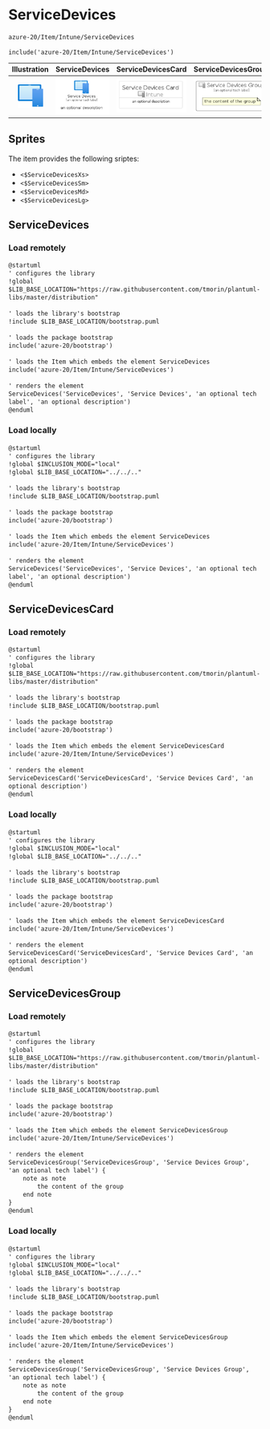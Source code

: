 # ServiceDevices


```text
azure-20/Item/Intune/ServiceDevices
```

```text
include('azure-20/Item/Intune/ServiceDevices')
```



| Illustration | ServiceDevices | ServiceDevicesCard | ServiceDevicesGroup |
| :---: | :---: | :---: | :---: |
| ![illustration for Illustration](../../../azure-20/Item/Intune/ServiceDevices.png) | ![illustration for ServiceDevices](../../../azure-20/Item/Intune/ServiceDevices.Local.png) | ![illustration for ServiceDevicesCard](../../../azure-20/Item/Intune/ServiceDevicesCard.Local.png) | ![illustration for ServiceDevicesGroup](../../../azure-20/Item/Intune/ServiceDevicesGroup.Local.png) |



## Sprites
The item provides the following sriptes:

- `<$ServiceDevicesXs>`
- `<$ServiceDevicesSm>`
- `<$ServiceDevicesMd>`
- `<$ServiceDevicesLg>`





## ServiceDevices

### Load remotely
```plantuml
@startuml
' configures the library
!global $LIB_BASE_LOCATION="https://raw.githubusercontent.com/tmorin/plantuml-libs/master/distribution"

' loads the library's bootstrap
!include $LIB_BASE_LOCATION/bootstrap.puml

' loads the package bootstrap
include('azure-20/bootstrap')

' loads the Item which embeds the element ServiceDevices
include('azure-20/Item/Intune/ServiceDevices')

' renders the element
ServiceDevices('ServiceDevices', 'Service Devices', 'an optional tech label', 'an optional description')
@enduml
```

### Load locally
```plantuml
@startuml
' configures the library
!global $INCLUSION_MODE="local"
!global $LIB_BASE_LOCATION="../../.."

' loads the library's bootstrap
!include $LIB_BASE_LOCATION/bootstrap.puml

' loads the package bootstrap
include('azure-20/bootstrap')

' loads the Item which embeds the element ServiceDevices
include('azure-20/Item/Intune/ServiceDevices')

' renders the element
ServiceDevices('ServiceDevices', 'Service Devices', 'an optional tech label', 'an optional description')
@enduml
```

## ServiceDevicesCard

### Load remotely
```plantuml
@startuml
' configures the library
!global $LIB_BASE_LOCATION="https://raw.githubusercontent.com/tmorin/plantuml-libs/master/distribution"

' loads the library's bootstrap
!include $LIB_BASE_LOCATION/bootstrap.puml

' loads the package bootstrap
include('azure-20/bootstrap')

' loads the Item which embeds the element ServiceDevicesCard
include('azure-20/Item/Intune/ServiceDevices')

' renders the element
ServiceDevicesCard('ServiceDevicesCard', 'Service Devices Card', 'an optional description')
@enduml
```

### Load locally
```plantuml
@startuml
' configures the library
!global $INCLUSION_MODE="local"
!global $LIB_BASE_LOCATION="../../.."

' loads the library's bootstrap
!include $LIB_BASE_LOCATION/bootstrap.puml

' loads the package bootstrap
include('azure-20/bootstrap')

' loads the Item which embeds the element ServiceDevicesCard
include('azure-20/Item/Intune/ServiceDevices')

' renders the element
ServiceDevicesCard('ServiceDevicesCard', 'Service Devices Card', 'an optional description')
@enduml
```

## ServiceDevicesGroup

### Load remotely
```plantuml
@startuml
' configures the library
!global $LIB_BASE_LOCATION="https://raw.githubusercontent.com/tmorin/plantuml-libs/master/distribution"

' loads the library's bootstrap
!include $LIB_BASE_LOCATION/bootstrap.puml

' loads the package bootstrap
include('azure-20/bootstrap')

' loads the Item which embeds the element ServiceDevicesGroup
include('azure-20/Item/Intune/ServiceDevices')

' renders the element
ServiceDevicesGroup('ServiceDevicesGroup', 'Service Devices Group', 'an optional tech label') {
    note as note
        the content of the group
    end note
}
@enduml
```

### Load locally
```plantuml
@startuml
' configures the library
!global $INCLUSION_MODE="local"
!global $LIB_BASE_LOCATION="../../.."

' loads the library's bootstrap
!include $LIB_BASE_LOCATION/bootstrap.puml

' loads the package bootstrap
include('azure-20/bootstrap')

' loads the Item which embeds the element ServiceDevicesGroup
include('azure-20/Item/Intune/ServiceDevices')

' renders the element
ServiceDevicesGroup('ServiceDevicesGroup', 'Service Devices Group', 'an optional tech label') {
    note as note
        the content of the group
    end note
}
@enduml
```

